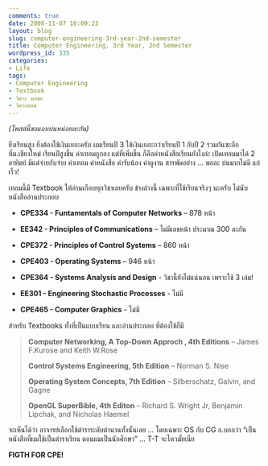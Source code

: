 ```yaml
---
comments: true
date: 2008-11-07 16:09:23
layout: blog
slug: computer-engineering-3rd-year-2nd-semester
title: Computer Engineering, 3rd Year, 2nd Semester
wordpress_id: 335
categories:
- Life
tags:
- Computer Engineering
- Textbook
- วิศวะ มอชอ
- วิศวะคอม
---
```


_(โพสต์นี้ขอแอบบ่นหน่อยละกัน)_

 

ยิ่งเรียนสูง ยิ่งต้องใช้เงินเยอะครับ ผมเรียนปี 3 ใช้เงินเยอะกว่าเรียนปี 1 กับปี 2 รวมกันซะอีก ที่ม.เชียงใหม่ เรียนปีสูงขึ้น ค่าเทอมถูกลง แต่ที่เพิ่มขึ้น ก็คือค่าหนังสือเรียนยังไงล่ะ เปิดเทอมมาได้ 2 อาทิตย์ มีแต่จ่ายกับจ่าย ค่าเทอม ค่าหนังสือ ค่ารับน้อง ค่าดูงาน สารพัดอย่าง … พอละ บ่นมากไม่ดี แก่เร็ว!

 

เทอมนี้มี Textbook ให้อ่านเกือบทุกวิชาเลยครับ ข้างล่างนี้ เฉพาะที่ใช้เรียนจริงๆ นะครับ ไม่นับหนังสืออ่านประกอบ

 

  
  * **CPE334 - Funtamentals of Computer Networks** – 878 หน้า
   
  * **EE342 - Principles of Communications** – ไม่มีเลขหน้า ประมาณ 300 ละกัน
   
  * **CPE372 - Principles of Control Systems** – 860 หน้า
   
  * **CPE403 - Operating Systems** – 946 หน้า
   
  * **CPE364 - Systems Analysis and Design** - วิชานี้ยังไม่แน่นอน เพราะใช้ 3 เล่ม!
   
  * **EE301 - Engineering Stochastic Processes** - ไม่มี
   
  * **CPE465 - Computer Graphics** - ไม่มี
 

สำหรับ Textbooks ทั้งที่เป็นแบบเรียน และอ่านประกอบ ที่ต้องใช้ก็มี

 

>   
> 
> **Computer Networking, A Top-Down Approch , 4th Editions** – James F.Kurose and Keith W.Rose
> 
>    
> 
> **Control Systems Engineering, 5th Edition** – Norman S. Nise
> 
>    
> 
> **Operating System Concepts, 7th Edition** – Silberschatz, Galvin, and Gagne
> 
>    
> 
> **OpenGL SuperBible, 4th Editon** – Richard S. Wright Jr, Benjamin Lipchak, and Nicholas Haemel

 

จะเห็นได้ว่า อาจารย์เลือกใช้ตำราระดับตำนานทั้งนั้นเลย … โดยเฉพาะ OS กับ CG อ.บอกว่า “เป็นหนังสือที่ผมใช้เป็นตำราเรียน ตอนผมเป็นนักศึกษา” … T-T จะไหวมั้ยเนี่ย 

 

**FIGTH FOR CPE!**
